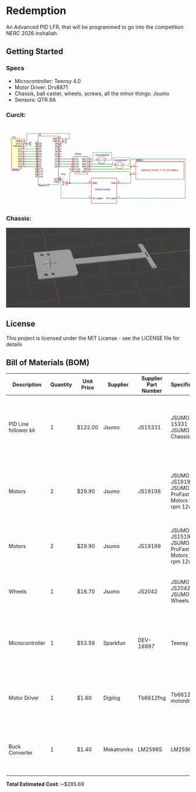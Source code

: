 # Redemption

An Advanced PID LFR, that will be programmed to go into the competition NERC 2026 inshallah.
## Getting Started

### Specs

- Microcontroller: Teensy 4.0
- Motor Driver: Drv8871
- Chassis, ball caster, wheels, screws, all the minor things: Jsumo
- Sensors: QTR 8A

### Curcit:
![alt text](image-1.png)
### Chassis:
![alt text](image-2.png)
## License

This project is licensed under the MIT License - see the LICENSE file for details

## Bill of Materials (BOM)

| Description | Quantity | Unit Price | Supplier | Supplier Part Number | Specifications | Notes |
|-------------|----------|------------|----------|---------------------|----------------|-------|
| PID Line follower kit | 1 | $122.00 | Jsumo | JS15331 | JSUMO 15331 - JSUMO 2WD Chassis Kit | Includes everything except motors wheels motordriver sensors and microcontroller. Also I included the shipping price into this |
| Motors | 2 | $29.90 | Jsumo | JS19198 | JSUMO JS19198 - JSUMO ProFast Motors 5900 rpm 12v | This is a risk, 6000 rpm motors have a really low torque so I am also getting the 2000 rpms just in case these don't have enough torque. |
| Motors | 2 | $29.90 | Jsumo | JS19199 | JSUMO JS15199- JSUMO ProFast Motors 2000 rpm 12v | These are the 2000 rpm motors, these have a low rpm so they are there just in case. |
| Wheels | 1 | $16.70 | Jsumo | JS2042 | JSUMO JS2042 - JSUMO 2WD Wheels | These are the wheels I am using, they are 20x42mm and are silicone high grip wheels. |
| Microcontroller | 1 | $53.59 | Sparkfun | DEV-16997 | Teensy 4.0 | This is the microcontroller I am using, it has a lot of pins and is fast enough to handle the sensors and motors. |
| Motor Driver | 1 | $1.60 | Digilog | Tb6612fng | Tb6612fng motordriver | Decent cheap motordriver, I am not very familiar with it but it seems to work well with the teensy 4.0 and the motors. |
| Buck Converter | 1 | $1.40 | Mekatroniks | LM2596S | LM2596S | A 5v buck works well since teensy 4.0 needs 5v to run and outputs the 3v I need for the sensors. |

**Total Estimated Cost:** ~$285.69